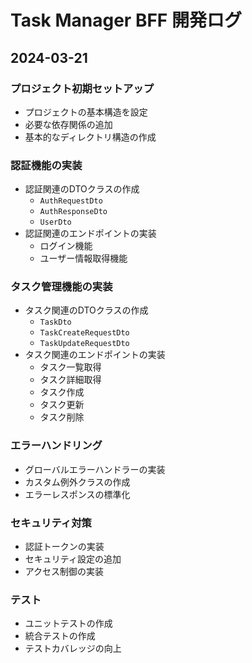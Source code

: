 # Task Manager BFF 開発ログ

## 2024-03-21

### プロジェクト初期セットアップ
- プロジェクトの基本構造を設定
- 必要な依存関係の追加
- 基本的なディレクトリ構造の作成

### 認証機能の実装
- 認証関連のDTOクラスの作成
  - `AuthRequestDto`
  - `AuthResponseDto`
  - `UserDto`
- 認証関連のエンドポイントの実装
  - ログイン機能
  - ユーザー情報取得機能

### タスク管理機能の実装
- タスク関連のDTOクラスの作成
  - `TaskDto`
  - `TaskCreateRequestDto`
  - `TaskUpdateRequestDto`
- タスク関連のエンドポイントの実装
  - タスク一覧取得
  - タスク詳細取得
  - タスク作成
  - タスク更新
  - タスク削除

### エラーハンドリング
- グローバルエラーハンドラーの実装
- カスタム例外クラスの作成
- エラーレスポンスの標準化

### セキュリティ対策
- 認証トークンの実装
- セキュリティ設定の追加
- アクセス制御の実装

### テスト
- ユニットテストの作成
- 統合テストの作成
- テストカバレッジの向上 